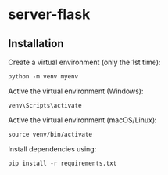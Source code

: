 # server-flask

## Installation

Create a virtual environment (only the 1st time):

```
python -m venv myenv
```

Active the virtual environment (Windows):

```
venv\Scripts\activate
```

Active the virtual environment (macOS/Linux):

```
source venv/bin/activate
```

Install dependencies using:

```
pip install -r requirements.txt
```
